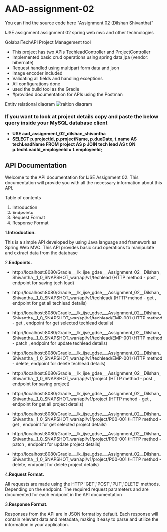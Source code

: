 # AAD-assignment-02
You can find the source code here "Assignment 02 (Dilshan Shivantha)"

IJSE assignment assignment 02 spring web mvc and other technologies

GolabalTechAPI Project Management tool

  - This project has two APIs TechleadController and ProjectController
  - Implemented basic crud operations using spring data jpa (vendor: hibernate)
  - Request handled using multipart form data and json
  - Image encoder included
  - Validating all fields and handling exceptions
  - All configurations done
  - used the build tool as the Gradle
  - #provided documentation for APIs using the Postman

Entity relational diagram
![raltion diagram](https://github.com/Shivantha56/AAD-assignment-02/assets/111634293/bdf0b310-fcfd-4f25-8a5c-65c79ddbcc28)

### If you want to look at project details copy and paste the below query inside your MySQL database client
- **USE aad_assignment_02_dilshan_shivantha**
- **SELECT p.projectId, p.projectName, p.dueDate, t.name AS techLeadName FROM project AS p JOIN tech lead AS t ON p.techLeadId_employeeId = t.employeeId;**

## API Documentation

Welcome to the API documentation for IJSE Assignment 02. This documentation will provide you with all the necessary information about this API.

Table of contents
  1. Introduction
  2. Endpoints
  3. Request Format
  4. Response Format
  
1.**Introduction.**

This is a simple API developed by using Java language and framework as Spring Web MVC. This API provides basic crud operations to manipulate and extract data from the database

2.**Endpoints.**

- http://localhost:8080/Gradle___lk_ijse_gdse___Assignment_02__Dilshan_Shivantha__1_0_SNAPSHOT_war/api/v1/techlead (HTTP method - post , endpoint for saving tech lead)
- http://localhost:8080/Gradle___lk_ijse_gdse___Assignment_02__Dilshan_Shivantha__1_0_SNAPSHOT_war/api/v1/techlead/ (HTTP mehod - get , endpoint for get all techlead details)
- http://localhost:8080/Gradle___lk_ijse_gdse___Assignment_02__Dilshan_Shivantha__1_0_SNAPSHOT_war/api/v1/techlead/EMP-001 (HTTP method - get , endpoint for get selected techlead details)
- http://localhost:8080/Gradle___lk_ijse_gdse___Assignment_02__Dilshan_Shivantha__1_0_SNAPSHOT_war/api/v1/techlead/EMP-001 (HTTP method - patch , endpoint for update techlead details)
- http://localhost:8080/Gradle___lk_ijse_gdse___Assignment_02__Dilshan_Shivantha__1_0_SNAPSHOT_war/api/v1/techlead/EMP-001 (HTTP method - delete, endpoint for delete techlead details)

- http://localhost:8080/Gradle___lk_ijse_gdse___Assignment_02__Dilshan_Shivantha__1_0_SNAPSHOT_war/api/v1/project (HTTP method - post , endpoint for saving project)
- http://localhost:8080/Gradle___lk_ijse_gdse___Assignment_02__Dilshan_Shivantha__1_0_SNAPSHOT_war/api/v1/project (HTTP mehod - get , endpoint for get all project details)
- http://localhost:8080/Gradle___lk_ijse_gdse___Assignment_02__Dilshan_Shivantha__1_0_SNAPSHOT_war/api/v1/project/P00-001 (HTTP method - get , endpoint for get selected project details)
- http://localhost:8080/Gradle___lk_ijse_gdse___Assignment_02__Dilshan_Shivantha__1_0_SNAPSHOT_war/api/v1/project/P00-001 (HTTP method - patch , endpoint for update project details)
- http://localhost:8080/Gradle___lk_ijse_gdse___Assignment_02__Dilshan_Shivantha__1_0_SNAPSHOT_war/api/v1/project/P00-001 (HTTP method - delete, endpoint for delete project details)


4.**Request Format.**

All requests are made using the HTTP 'GET','POST','PUT','DLETE' methods. Depending on the endpoint. The required request parameters and are documented for each endpoint in the API documentation

3.**Response Format.**

Responses from the API are in JSON format by default. Each response will contain relevant data and metadata, making it easy to parse and utilize the information in your application.
